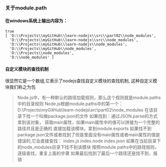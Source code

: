 ### 关于module.path

#### 在windows系统上输出内容为：
```log
true
[ 'D:\\Projects\\myGitHub\\learn-nodejs\\src\\part02\\node_modules',
  'D:\\Projects\\myGitHub\\learn-nodejs\\src\\node_modules',
  'D:\\Projects\\myGitHub\\learn-nodejs\\node_modules',
  'D:\\Projects\\myGitHub\\node_modules',
  'D:\\Projects\\node_modules',
  'D:\\node_modules' ]
```

#### 自定义模块的查找机制
很显然它是一个数组,它表示了nodejs查找自定义模块的查找机制, 这种自定义模块我们称之为包
> Node.js中，有一种默认的路径加载规则，那么这个规则就是module.paths中的目录规则
> Node.js根据module.paths中的第一个：
> D:\\Projects\\myGitHub\\learn-nodejs\\src\\part02\\node_modules
> 在该目录下找一个叫做package.json的文件
> 如果找到：通过JSON.parse的方式拿到该对象，
> 获取main属性，如果main属性中的值可以拼接为一个完整的路径并且是正确的
> 直接加载该模块，拿到module.exports
> 如果找不到package.json文件或者找到了但是里面没有main属性或者main属性的值是错误的,它会直接查找：
> index.js
> index.node
> index.json
> 如果在当前目录下的node_modules目录下找不到该模块
> 按照module.paths中的路径规则，逐级查找，重复上面的步骤
> 如果最后找到了最后一个路径还是找不到，报错